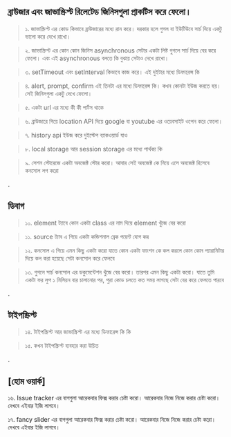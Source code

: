 ## ব্রাউজার এবং জাভাস্ক্রিপ্ট রিলেটেড জিনিসগুলা প্রাকটিস করে ফেলো।

> ১. জাভাস্ক্রিপ্ট এর কোড কিভাবে ব্রাউজারের মধ্যে রান করে। দরকার হলে গুগল বা ইউটিউবে সার্চ দিয়ে একটু ভালো করে দেখে রাখো।

> ২. জাভাস্ক্রিপ্ট এর কোন কোন জিনিস asynchronous সেটার একটা লিষ্ট গুগলে সার্চ দিয়ে বের করে ফেলো। এবং এই asynchronous বলতে কি বুঝায় সেটাও দেখে রাখো।

> ৩. setTimeout এবং setInterval কিভাবে কাজ করে। এই দুইটার মধ্যে ডিফারেন্স কি

> ৪. alert, prompt, confirm এই তিনটা এর মধ্যে ডিফারেন্স কি। কখন কোনটা ইউজ করতে হয়। সেই জিনিসগুলা একটু দেখে ফেলো।

> ৫. একটা url এর মধ্যে কী কী পার্টস থাকে

> ৬. ব্রাউজারে গিয়ে location API দিয়ে google বা youtube এর ওয়েবসাইট ওপেন করে ফেলো।

> ৭. history api ইউজ করে দুইস্টেপ ব্যাকওয়ার্ড যাও

> ৮. local storage আর session storage এর মধ্যে পার্থক্য কি

> ৯. সেশন স্টোরেজে একটা অবজেক্ট স্টোর করো। আবার সেই অবজেক্ট কে নিয়ে এসে অবজেক্ট হিসেবে কনসোল লগ করো

.

## ডিবাগ

> ১০. element ট্যাবে কোন একটা class এর নাম দিয়ে element খুঁজে বের করো

> ১১. source ট্যাব এ গিয়ে একটা কন্ডিশনাল ব্রেক পয়েন্ট যোগ কর

> ১২. কনসোল এ গিয়ে এমন কিছু একটা করো যাতে কোন একটা ফাংশন কে কল করলে কোন কোন প্যারামিটার দিয়ে কল করা হয়েছে সেটা কনসোল করে ফেলবে

> ১৩. গুগলে সার্চ কনসোল এর ডকুমেন্টেশন খুঁজে বের করো। তারপর এমন কিছু একটা করো। যাতে তুমি একটা ফর লুপ ১ মিলিয়ন বার চালানোর পর, পুরা কোড চলতে কত সময় লাগছে সেটা বের করে ফেলতে পারবে

.

## টাইপস্ক্রিপ্ট

> ১৪. টাইপস্ক্রিপ্ট আর জাভাস্ক্রিপ্ট এর মধ্যে ডিফারেন্স কি কি

> ১৫. কখন টাইপস্ক্রিপ্ট ব্যবহার করা উচিত

.

## [হোম ওয়ার্ক]

১৬. Issue tracker এর বাগগুলা আরেকবার ফিক্স করার চেষ্টা করো। আরেকবার নিজে নিজে করার চেষ্টা করো। দেখবে এইবার ইজি লাগবে।

১৭. fancy slider এর বাগগুলা আরেকবার ফিক্স করার চেষ্টা করো। আরেকবার নিজে নিজে করার চেষ্টা করো। দেখবে এইবার ইজি লাগবে।
